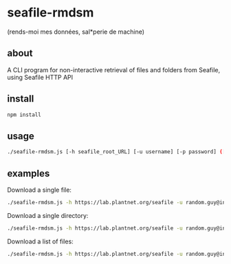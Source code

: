 # seafile-rmdsm
(rends-moi mes données, sal*perie de machine)

## about

A CLI program for non-interactive retrieval of files and folders from Seafile, using Seafile HTTP API

## install

```sh
npm install
```

## usage

```sh
./seafile-rmdsm.js [-h seafile_root_URL] [-u username] [-p password] ([-f file_URL_or_path] | [-d directory_URL_or_path] | [-l list_of_file_URLs.txt])
```

## examples

Download a single file:
```sh
./seafile-rmdsm.js -h https://lab.plantnet.org/seafile -u random.guy@inria.fr -f https://lab.plantnet.org/seafile/lib/e8092829-fee6-49f1-b31f-433e96576267/file/manif-sandwich.jpg
```

Download a single directory:
```sh
./seafile-rmdsm.js -h https://lab.plantnet.org/seafile -u random.guy@inria.fr -p 12345 -d https://lab.plantnet.org/seafile/library/b89cd242-2c7b-448b-af53-e862ab75ef64/ImageDatasets/Quadrats/CBNMedQuadrats
```

Download a list of files:
```sh
./seafile-rmdsm.js -h https://lab.plantnet.org/seafile -u random.guy@inria.fr -l ./files-list.txt -o ~/Downloads/seafile/foo
```
